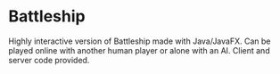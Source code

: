 # Battleship
Highly interactive version of Battleship made with Java/JavaFX. Can be played online with another human player or alone with an AI. Client and server code provided.

